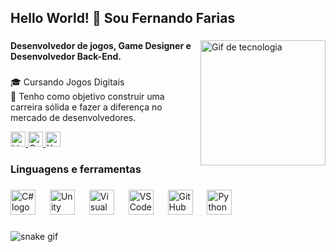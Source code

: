 <h2 align="left">Hello World! 👾 Sou Fernando Farias</h2>



###

<img align="right" height="200" src="https://camo.githubusercontent.com/74313be7cf82d8353f79c37c75f39a4999a96d9451379663b5e60ce65200639d/68747470733a2f2f692e726564642e69742f316431317338323064676d39312e676966" alt="Gif de tecnologia"/>

###

<h4 align="left">Desenvolvedor de jogos, Game Designer e Desenvolvedor Back-End.</h4>

###

<p align="left">🎓 Cursando Jogos Digitais<br>🎯 Tenho como objetivo construir uma carreira sólida e fazer a diferença no mercado de desenvolvedores.</p>

<div align="left">
  <a href="https://www.linkedin.com/in/fernandopfarias/" target="blank">
    <img src="https://img.shields.io/static/v1?message=LinkedIn&logo=linkedin&label=&color=0077B5&logoColor=white&labelColor=&style=flat" height="24" alt=" LinkedIn logo " />
  </a>
  <a href="mailto:fernandopfarias@gmail.com" target="blank">
    <img src="https://img.shields.io/static/v1?message=Gmail&logo=gmail&label=&color=D14836&logoColor=white&labelColor=&style=flat" height="24" alt= " Gmail logo" />
  </a>
  <a href="https://www.youtube.com/c/FernandoPFarias" target="blank">
    <img src="https://img.shields.io/static/v1?message=Youtube&logo=youtube&label=&color=FF0000&logoColor=white&labelColor=&style=flat" height="24" alt=" Youtube logo "/>
  </a>
</div>

###

<h3 align="left">Linguagens e ferramentas</h3>

###

<div align="left">
  <img src="https://skillicons.dev/icons?i=cs" height="40" alt="C# logo" />
  <img width="15" />
  <img src="https://skillicons.dev/icons?i=unity" height="40" alt="Unity logo" />
  <img width="15" />
  <img src="https://skillicons.dev/icons?i=visualstudio" height="40" alt="Visual Studio logo" />
  <img width="15" />
  <img src="https://skillicons.dev/icons?i=vscode" height="40" alt="VS Code logo" />
  <img width="15" />
  <img src="https://skillicons.dev/icons?i=github" height="40" alt="GitHub logo" />
  <img width="15" />
  <img src="https://skillicons.dev/icons?i=py" height="40" alt="Python logo" />
</div>

###

![snake gif](https://github.com/FernandoPFarias/FernandoPFarias/blob/output/github-contribution-grid-snake-dark.svg)
